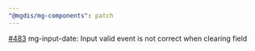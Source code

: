 ```yaml
---
"@mgdis/mg-components": patch
---
```


[#483](https://gitlab.mgdis.fr/core/core-ui/core-ui/-/issues/483) mg-input-date: Input valid event is not correct when clearing field
